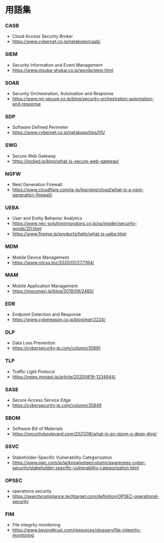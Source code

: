 # 用語集

### CASB

- Cloud Access Security Broker
- https://www.cybernet.co.jp/netskope/casb/

### SIEM

- Security Information and Event Management
- https://www.otsuka-shokai.co.jp/words/siem.html

### SOAR

- Security Orchestration, Automation and Response
- https://www.nri-secure.co.jp/blog/security-orchestration-automation-and-response

### SDP

- Software Defined Perimeter
- https://www.cybernet.co.jp/netskope/tips/05/

### SWG

- Secure Web Gateway
- https://locked.jp/blog/what-is-secure-web-gateway/

### NGFW

- Next Generation Firewall
- https://www.cloudflare.com/ja-jp/learning/cloud/what-is-a-next-generation-firewall/

### UEBA

- User and Entity Behavior Analytics
- https://www.nec-solutioninnovators.co.jp/ss/insider/security-words/20.html
- https://www.fireeye.jp/products/helix/what-is-ueba.html

### MDM

- Mobile Device Management
- https://www.micss.biz/2020/01/27/1164/

### MAM

- Mobile Application Management
- https://moconavi.jp/blog/2019/09/2460/

### EDR

- Endpoint Detection and Response
- https://www.cybereason.co.jp/blog/edr/2224/

### DLP

- Data Loss Prevention
- https://cybersecurity-jp.com/column/35881

### TLP

- Traffic Light Protocol
- https://news.mynavi.jp/article/20200819-1234644/

### SASE

- Secure Access Service Edge
- https://cybersecurity-jp.com/column/35849

### SBOM

- Software Bill of Materials
- https://securityboulevard.com/2021/08/what-is-an-sbom-a-deep-dive/

### SSVC

- Stakeholder-Specific Vulnerability Categorization
- https://www.pwc.com/jp/ja/knowledge/column/awareness-cyber-security/stakeholder-specific-vulnerability-categorization.html

### OPSEC

- operations security
- https://searchcompliance.techtarget.com/definition/OPSEC-operational-security

### FIM

- File integrity monitoring
- https://www.beyondtrust.com/resources/glossary/file-integrity-monitoring
